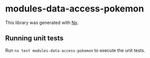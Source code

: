 # modules-data-access-pokemon

This library was generated with [Nx](https://nx.dev).

## Running unit tests

Run `nx test modules-data-access-pokemon` to execute the unit tests.
